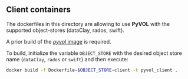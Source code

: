## Client containers

The dockerfiles in this directory are allowing to use **PyVOL** with the supported object-stores (dataClay, rados, swift).

A prior build of the [*pyvol* image](https://github.com/pierlauro/PyVOL/tree/master/docker) is required.

To build, initialize the variable `OBJECT_STORE` with the desired object store name (`dataClay`, `rados` or `swift`) and then execute:
```bash
docker build -f Dockerfile-$OBJECT_STORE-client -t pyvol_client .
```
